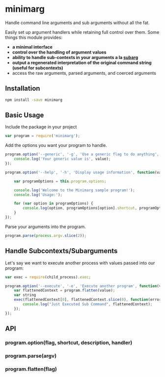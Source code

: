 # minimarg

Handle command line arguments and sub arguments without all the fat.

Easily set up argument handlers while retaining full control over them. Some things this module provides:

- **a minimal interface**
- **control over the handling of argument values**
- **ability to handle sub-contexts in your arguments a la [subarg](https://github.com/substack/subarg)**
- **output a regenerated interpretation of the original command string (useful for subcontexts)**
- access the raw arguments, parsed arguments, and coerced arguments

## Installation
```bash
npm install -save minimarg
```

## Basic Usage

Include the package in your project

```javascript
var program = require('minimarg');
```

Add the options you want your program to handle.
```javascript
program.option('--generic', '-g', 'Use a generic flag to do anything', function(value) {
    console.log('Your generic value is', value);
});

program.option('--help', '-h', 'Display usage information', function(value) {

    var programOptions = this.program.options;

    console.log('Welcome to the Minimarg sample program!');
    console.log('Usage:');

    for (var option in programOptions) {
        console.log(option, programOptions[option].shortcut, programOptions[description].shortcut);
    }
});
```

Parse your arguments into the program.

```javascript
program.parse(process.argv.slice(2));
```

## Handle Subcontexts/Subarguments

Let's say we want to execute another process with values passed into our program:

```javascript
var exec = require(child_process).exec;

program.option('--execute', '-e', 'Execute another program', function(value) {
    var flattenedContext = program.flatten(value);
    var string
    exec(flattenedContext[0], flattenedContext.slice(0), function(error, stdout, stderr){
        console.log("Just Executed Sub Command", flattenedContext);
    });
});
```


## API
### program.option(flag, shortcut, description, handler)
### program.parse(argv)
### program.flatten(flag)